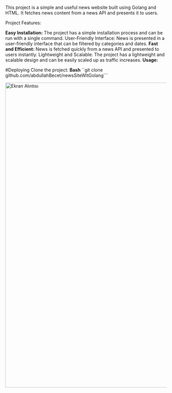 This project is a simple and useful news website built using Golang and HTML. It fetches news content from a news API and presents it to users.

Project Features:

**Easy Installation:** The project has a simple installation process and can be run with a single command.
User-Friendly Interface: News is presented in a user-friendly interface that can be filtered by categories and dates.
**Fast and Efficient:** News is fetched quickly from a news API and presented to users instantly.
Lightweight and Scalable: The project has a lightweight and scalable design and can be easily scaled up as traffic increases.
**Usage:**

#Deploying
Clone the project:
**Bash**
``git clone github.com/abdullahBecet/newsSiteWitGolang```

<img width="951" alt="Ekran Alıntısı" src="https://github.com/abdullahBecet/newsSiteWitGolang/assets/109188041/8b84aca2-ce16-4e6d-918c-8651db98c549">

